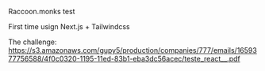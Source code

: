Raccoon.monks test

First time usign Next.js + Tailwindcss

The challenge: https://s3.amazonaws.com/gupy5/production/companies/777/emails/1659377756588/4f0c0320-1195-11ed-83b1-eba3dc56acec/teste_react__.pdf
